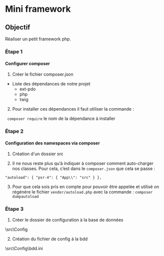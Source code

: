 # Mini framework

## Objectif

Réaliser un petit framework php.

### Étape 1 
#### Configurer composer

1. Créer le fichier composer.json
  * Liste des dépendances de notre projet
    * ext-pdo
    * php
    * twig

2. Pour installer ces dépendances il faut utiliser la commande :

`` composer require`` le nom de la dépendance à installer

### Étape 2
#### Configuration des namespaces via composer

1. Création d'un dossier src

2. Il ne nous reste plus qu’à indiquer à composer comment auto-charger nos classes.
Pour cela, c’est dans le ``composer.json`` que cela se passe :

``"autoload": {
"psr-4": {
"App\\": "src"
}
},``

3. Pour que cela sois pris en compte pour pouvoir être appelée et
utilisé on régénère le fichier ``vendor/autoload.php`` avec la commande :
``composer dumpautoload``

### Étape 3

1. Créer le dossier de configuration à la base de données 

\src\Config

2. Création du fichier de config à la bdd

\src\Config\bdd.ini